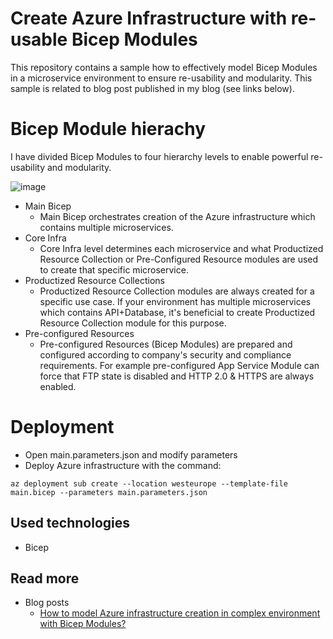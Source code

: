 # Create Azure Infrastructure with re-usable Bicep Modules

This repository contains a sample how to effectively model Bicep Modules in a microservice environment to ensure re-usability and modularity. This sample is related to blog post published in my blog (see links below).

# Bicep Module hierachy

I have divided Bicep Modules to four hierarchy levels to enable powerful re-usability and modularity.

![image](https://user-images.githubusercontent.com/11143214/211165365-78dc5566-55f4-4d40-b442-2a4c1842b189.png)

- Main Bicep
  - Main Bicep orchestrates creation of the Azure infrastructure which contains multiple microservices.
- Core Infra
  - Core Infra level determines each microservice and what Productized Resource Collection or Pre-Configured Resource modules are used to create that specific microservice.
- Productized Resource Collections
  - Productized Resource Collection modules are always created for a specific use case. If your environment has multiple microservices which contains API+Database, it's beneficial to create Productized Resource Collection module for this purpose. 
- Pre-configured Resources
  - Pre-configured Resources (Bicep Modules) are prepared and configured according to company's security and compliance requirements. For example pre-configured App Service Module can force that FTP state is disabled and HTTP 2.0 & HTTPS are always enabled.
  
# Deployment
- Open main.parameters.json and modify parameters
- Deploy Azure infrastructure with the command: 
```
az deployment sub create --location westeurope --template-file main.bicep --parameters main.parameters.json
```

## Used technologies

- Bicep

## Read more

- Blog posts
  - [How to model Azure infrastructure creation in complex environment with Bicep Modules?](https://www.kallemarjokorpi.fi/blog/how-to-model-azure-infra-creation-with-bicep.html)

